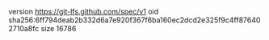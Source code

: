 version https://git-lfs.github.com/spec/v1
oid sha256:6ff794deab2b332d6a7e920f367f6ba160ec2dcd2e325f9c4ff876402710a8fc
size 16786
